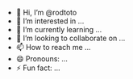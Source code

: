 - 👋 Hi, I’m @rodtoto
- 👀 I’m interested in ...
- 🌱 I’m currently learning ...
- 💞️ I’m looking to collaborate on ...
- 📫 How to reach me ...
- 😄 Pronouns: ...
- ⚡ Fun fact: ...

<!---
rodtoto/rodtoto is a ✨ special ✨ repository because its `README.md` (this file) appears on your GitHub profile.
You can click the Preview link to take a look at your changes.
--->
